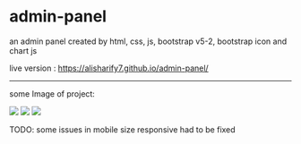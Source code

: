 # admin-panel
an admin panel created by html, css, js, bootstrap v5-2, bootstrap icon and chart js



live version : https://alisharify7.github.io/admin-panel/



---

some Image of project:

<img src="./assets/demo/one.png">
<img src="./assets/demo/two.png">
<img src="./assets/demo/theree.png">

TODO:
some issues in mobile size responsive had to be fixed 
